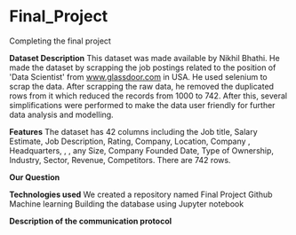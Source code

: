 # Final_Project
Completing the final project

**Dataset Description**
This dataset was made available by Nikhil Bhathi. He made the dataset by scrapping the job postings related to the position of 'Data Scientist' from www.glassdoor.com in USA. He used selenium to scrap the data. After scrapping the raw data, he removed the duplicated rows from it which reduced the records from 1000 to 742. After this, several simplifications were performed to make the data user friendly for further data analysis and modelling.

**Features**
The dataset has 42 columns including the Job title, Salary Estimate, Job Description, Rating, Company, Location, Company , Headquarters, , , any Size, Company Founded Date, Type of Ownership, Industry, Sector, Revenue, Competitors. There are 742 rows.

**Our Question**

**Technologies used**
We created a repository named Final Project Github
Machine learning
Building the database using Jupyter notebook


**Description of the communication protocol**